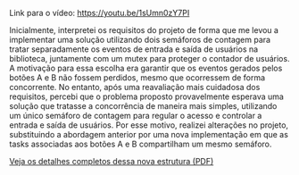 Link para o vídeo: https://youtu.be/1sUmn0zY7PI

Inicialmente, interpretei os requisitos do projeto de forma que me levou a implementar uma solução utilizando dois semáforos de contagem para tratar separadamente os eventos de entrada e saída de usuários na biblioteca, juntamente com um mutex para proteger o contador de usuários. A motivação para essa escolha era garantir que os eventos gerados pelos botões A e B não fossem perdidos, mesmo que ocorressem de forma concorrente. No entanto, após uma reavaliação mais cuidadosa dos requisitos, percebi que o problema proposto provavelmente esperava uma solução que tratasse a concorrência de maneira mais simples, utilizando um único semáforo de contagem para regular o acesso e controlar a entrada e saída de usuários. Por esse motivo, realizei alterações no projeto, substituindo a abordagem anterior por uma nova implementação em que as tasks associadas aos botões A e B compartilham um mesmo semáforo.

[Veja os detalhes completos dessa nova estrutura (PDF)](TrabalhoSE_FSA_06_Camila_De_Araujo_Bastos.pdf)

